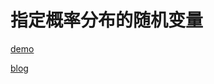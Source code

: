 # 指定概率分布的随机变量

[demo](https://thesadabc.github.io/blog-demo/random)

[blog](http://www.xjp.in/2017/01/03/%E4%BB%8E%E6%95%B0%E5%AD%A6%E4%B8%8A%E6%9E%84%E9%80%A0%E4%BB%BB%E6%84%8F%E5%88%86%E5%B8%83%E7%9A%84%E9%9A%8F%E6%9C%BA%E5%8F%98%E9%87%8F%E5%87%BD%E6%95%B0%E5%B9%B6%E5%BA%94%E7%94%A8%E5%88%B0%E4%BB%A3%E7%A0%81%E4%B8%AD/)
